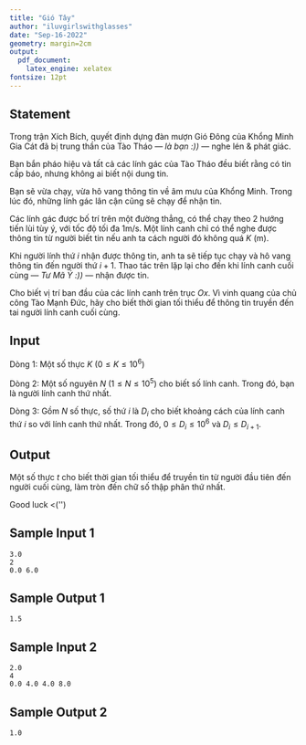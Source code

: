 ```yaml
---
title: "Gió Tây"
author: "iluvgirlswithglasses"
date: "Sep-16-2022"
geometry: margin=2cm
output: 
  pdf_document: 
    latex_engine: xelatex
fontsize: 12pt
---
```


## Statement

Trong trận Xích Bích, quyết định dựng đàn mượn Gió Đông của Khổng Minh Gia Cát đã bị trung thần của Tào Tháo — *là bạn :))* — nghe lén & phát giác.

Bạn bắn pháo hiệu và tất cả các lính gác của Tào Tháo đều biết rằng có tin cấp báo, nhưng không ai biết nội dung tin. 

Bạn sẽ vừa chạy, vừa hô vang thông tin về âm mưu của Khổng Minh. Trong lúc đó, những lính gác lân cận cũng sẽ chạy để nhận tin. 

Các lính gác được bố trí trên một đường thẳng, có thể chạy theo 2 hướng tiến lùi tùy ý, với tốc độ tối đa 1m/s. Một lính canh chỉ có thể nghe được thông tin từ người biết tin nếu anh ta cách người đó không quá $K$ (m). 

Khi người lính thứ $i$ nhận được thông tin, anh ta sẽ tiếp tục chạy và hô vang thông tin đến người thứ $i+1$. Thao tác trên lặp lại cho đến khi lính canh cuối cùng — *Tư Mã Ý :))* — nhận được tin.

Cho biết vị trí ban đầu của các lính canh trên trục $Ox$. Vì vinh quang của chủ công Tào Mạnh Đức, hãy cho biết thời gian tối thiểu để thông tin truyền đến tai người lính canh cuối cùng.

## Input

Dòng 1: Một số thực $K$ $(0 \leq K \leq 10^6)$

Dòng 2: Một số nguyên $N$ $(1 \leq N \leq 10^5)$ cho biết số lính canh. Trong đó, bạn là người lính canh thứ nhất.

Dòng 3: Gồm $N$ số thực, số thứ $i$ là $D_{i}$ cho biết khoảng cách của lính canh thứ $i$ so với lính canh thứ nhất. Trong đó, $0 \leq D_{i} \leq 10^6$ và $D_{i} \leq D_{i+1}$.

## Output

Một số thực $t$ cho biết thời gian tối thiểu để truyền tin từ người đầu tiên đến người cuối cùng, làm tròn đến chữ số thập phân thứ nhất.

Good luck <('')

## Sample Input 1

```
3.0 
2 
0.0 6.0
```

## Sample Output 1

```
1.5
```

## Sample Input 2

```
2.0
4 
0.0 4.0 4.0 8.0
```

## Sample Output 2

```
1.0
```
